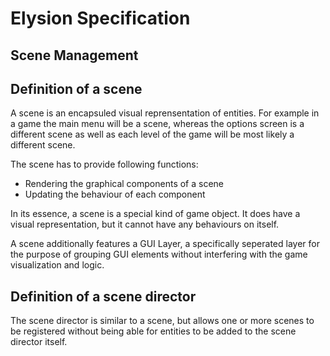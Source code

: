 Elysion Specification
===

Scene Management
---

Definition of a scene
---

A scene is an encapsuled visual reprensentation of entities. For example in a game the main menu will be a scene,
whereas the options screen is a different scene as well as each level of the game will be most likely a different
scene.

The scene has to provide following functions:

* Rendering the graphical components of a scene
* Updating the behaviour of each component

In its essence, a scene is a special kind of game object. It does have a visual representation, but it cannot have any
behaviours on itself.

A scene additionally features a GUI Layer, a specifically seperated layer for the purpose of grouping GUI elements without interfering with the game visualization and logic.

Definition of a scene director
---

The scene director is similar to a scene, but allows one or more scenes to be registered without being able for
entities to be added to the scene director itself.

